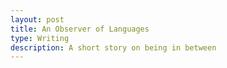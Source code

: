 ```yaml
---
layout: post
title: An Observer of Languages
type: Writing
description: A short story on being in between
---
```

